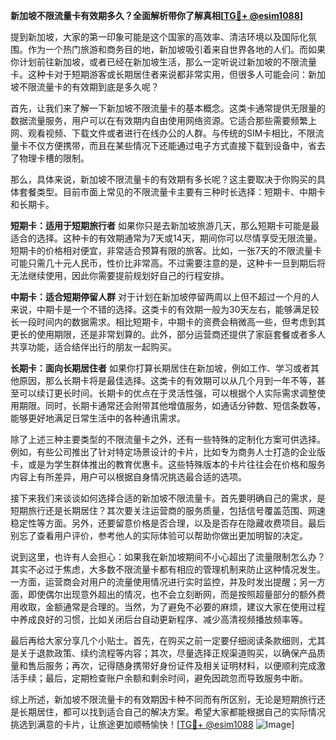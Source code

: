 **新加坡不限流量卡有效期多久？全面解析带你了解真相[[TG💪+ @esim1088](https://t.me/s/esim1088)]**

提到新加坡，大家的第一印象可能是这个国家的高效率、清洁环境以及国际化氛围。作为一个热门旅游和商务目的地，新加坡吸引着来自世界各地的人们。而如果你计划前往新加坡，或者已经在新加坡生活，那么一定听说过新加坡的不限流量卡。这种卡对于短期游客或长期居住者来说都非常实用，但很多人可能会问：新加坡不限流量卡的有效期到底是多久呢？

首先，让我们来了解一下新加坡不限流量卡的基本概念。这类卡通常提供无限量的数据流量服务，用户可以在有效期内自由使用网络资源。它适合那些需要频繁上网、观看视频、下载文件或者进行在线办公的人群。与传统的SIM卡相比，不限流量卡不仅方便携带，而且在某些情况下还能通过电子方式直接下载到设备中，省去了物理卡槽的限制。

那么，具体来说，新加坡不限流量卡的有效期有多长呢？这主要取决于你购买的具体套餐类型。目前市面上常见的不限流量卡主要有三种时长选择：短期卡、中期卡和长期卡。

**短期卡：适用于短期旅行者**
如果你只是去新加坡旅游几天，那么短期卡可能是最适合的选择。这种卡的有效期通常为7天或14天，期间你可以尽情享受无限流量。短期卡的价格相对便宜，非常适合预算有限的旅客。比如，一张7天的不限流量卡可能只需几十元人民币，性价比非常高。不过需要注意的是，这种卡一旦到期后将无法继续使用，因此你需要提前规划好自己的行程安排。

**中期卡：适合短期停留人群**
对于计划在新加坡停留两周以上但不超过一个月的人来说，中期卡是一个不错的选择。这类卡的有效期一般为30天左右，能够满足较长一段时间内的数据需求。相比短期卡，中期卡的资费会稍微高一些，但考虑到其更长的使用期限，还是非常划算的。此外，部分运营商还提供了家庭套餐或者多人共享功能，适合结伴出行的朋友一起购买。

**长期卡：面向长期居住者**
如果你打算长期居住在新加坡，例如工作、学习或者其他原因，那么长期卡将是最佳选择。这类卡的有效期可以从几个月到一年不等，甚至可以续订更长时间。长期卡的优点在于灵活性强，可以根据个人实际需求调整使用期限。同时，长期卡通常还会附带其他增值服务，如通话分钟数、短信条数等，能够更好地满足日常生活中的各种通讯需求。

除了上述三种主要类型的不限流量卡之外，还有一些特殊的定制化方案可供选择。例如，有些公司推出了针对特定场景设计的卡片，比如专为商务人士打造的企业版卡，或是为学生群体推出的教育优惠卡。这些特殊版本的卡片往往会在价格和服务内容上有所差异，用户可以根据自身情况挑选最合适的选项。

接下来我们来谈谈如何选择合适的新加坡不限流量卡。首先要明确自己的需求，是短期旅行还是长期居住？其次要关注运营商的服务质量，包括信号覆盖范围、网速稳定性等方面。另外，还要留意价格是否合理，以及是否存在隐藏收费项目。最后别忘了查看用户评价，参考他人的实际体验可以帮助你做出更加明智的决定。

说到这里，也许有人会担心：如果我在新加坡期间不小心超出了流量限制怎么办？其实不必过于焦虑，大多数不限流量卡都有相应的管理机制来防止这种情况发生。一方面，运营商会对用户的流量使用情况进行实时监控，并及时发出提醒；另一方面，即使偶尔出现意外超出的情况，也不会立刻断网，而是按照超量部分的额外费用收取，金额通常是合理的。当然，为了避免不必要的麻烦，建议大家在使用过程中养成良好的习惯，比如关闭后台自动更新程序、减少高清视频播放频率等。

最后再给大家分享几个小贴士。首先，在购买之前一定要仔细阅读条款细则，尤其是关于退款政策、续约流程等内容；其次，尽量选择正规渠道购买，以确保产品质量和售后服务；再次，记得随身携带好身份证件及相关证明材料，以便顺利完成激活手续；最后，定期检查账户余额和剩余时间，避免因疏忽而导致服务中断。

综上所述，新加坡不限流量卡的有效期因卡种不同而有所区别，无论是短期旅行还是长期居住，都可以找到适合自己的解决方案。希望大家都能根据自己的实际情况挑选到满意的卡片，让旅途更加顺畅愉快！[[TG💪+ @esim1088](https://t.me/s/esim1088) ![Image](https://i.postimg.cc/4NQfJmqS/Snipaste-2025-05-13-00-14-12.png)]